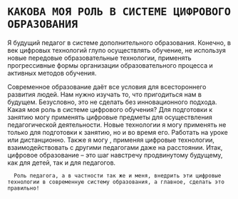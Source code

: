   # `КАКОВА МОЯ РОЛЬ В СИСТЕМЕ ЦИФРОВОГО ОБРАЗОВАНИЯ` #
  
  Я будущий педагог в системе дополнительного образования. Конечно, в век цифровых технологий глупо осуществлять обучение, не используя новые передовые образовательные технологии, применять прогрессивные формы организации образовательного процесса и активных методов обучения. 
  
  
  Современное образование даёт все условия для всестороннего развития людей. Нам нужно изучать то, что пригодиться нам в будущем. Безусловно, это не сделать без инновационного подхода. Какая моя роль в системе цифрового обучения? Для подготовки к занятию могу применять цифровые предметы для осуществления педагогической деятельности. Новые технологии я могу применять не только для подготовки к занятию, но и во время его. Работать на уроке или дистанционно. Также я могу , применяя цифровые технологии, взаимодействовать с другими педагогами даже на расстоянии. Итак, цифровое образование – это шаг навстречу продвинутому будущему, как для детей, так и для педагогов. 
  
      Роль педагога, а в частности так же и меня, внедрить эти цифровые технологии в современную систему образования, а главное, сделать это правильно!
